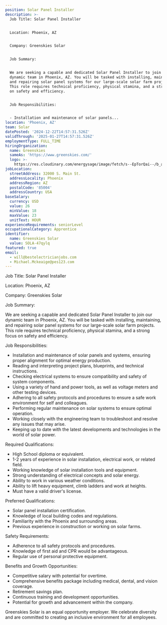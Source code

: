 ```yaml
---
position: Solar Panel Installer
description: >-
  Job Title: Solar Panel Installer


  Location: Phoenix, AZ


  Company: Greenskies Solar


  Job Summary:


  We are seeking a capable and dedicated Solar Panel Installer to join our
  dynamic team in Phoenix, AZ. You will be tasked with installing, maintaining,
  and repairing solar panel systems for our large-scale solar farm projects.
  This role requires technical proficiency, physical stamina, and a strong focus
  on safety and efficiency. 


  Job Responsibilities:


  - Installation and maintenance of solar panels...
location: 'Phoenix, AZ'
team: Solar
datePosted: '2024-12-22T14:57:31.526Z'
validThrough: '2025-01-27T14:57:31.526Z'
employmentType: FULL_TIME
hiringOrganization:
  name: Greenskies
  sameAs: 'https://www.greenskies.com/'
  logo: >-
    https://res.cloudinary.com/energysage/image/fetch/s--EpTorQai--/b_auto,c_pad,f_auto,h_200,q_auto,w_200/https://es-media-prod.s3.amazonaws.com/media/supplier/logo/source/Greenskies_Clean_Focus_Company.jpg
jobLocation:
  streetAddress: 32000 S. Main St.
  addressLocality: Phoenix
  addressRegion: AZ
  postalCode: '85004'
  addressCountry: USA
baseSalary:
  currency: USD
  value: 26
  minValue: 18
  maxValue: 23
  unitText: HOUR
experienceRequirements: seniorLevel
occupationalCategory: Apprentice
identifier:
  name: Greenskies Solar
  value: SOLA-47qylq
featured: true
email:
  - will@bestelectricianjobs.com
  - Michael.Mckeaige@pes123.com
---
```




Job Title: Solar Panel Installer

Location: Phoenix, AZ

Company: Greenskies Solar

Job Summary:

We are seeking a capable and dedicated Solar Panel Installer to join our dynamic team in Phoenix, AZ. You will be tasked with installing, maintaining, and repairing solar panel systems for our large-scale solar farm projects. This role requires technical proficiency, physical stamina, and a strong focus on safety and efficiency. 

Job Responsibilities:

- Installation and maintenance of solar panels and systems, ensuring proper alignment for optimal energy production.
- Reading and interpreting project plans, blueprints, and technical instructions.
- Checking electrical systems to ensure compatibility and safety of system components.
- Using a variety of hand and power tools, as well as voltage meters and other testing devices.
- Adhering to all safety protocols and procedures to ensure a safe work environment for self and colleagues.
- Performing regular maintenance on solar systems to ensure optimal operation.
- Working closely with the engineering team to troubleshoot and resolve any issues that may arise.
- Keeping up to date with the latest developments and technologies in the world of solar power.

Required Qualifications:

- High School diploma or equivalent.
- 1-2 years of experience in solar installation, electrical work, or related field.
- Working knowledge of solar installation tools and equipment.
- Strong understanding of electrical concepts and solar energy.
- Ability to work in various weather conditions.
- Ability to lift heavy equipment, climb ladders and work at heights.
- Must have a valid driver's license.

Preferred Qualifications:

- Solar panel installation certification.
- Knowledge of local building codes and regulations.
- Familiarity with the Phoenix and surrounding areas.
- Previous experience in construction or working on solar farms.

Safety Requirements:

- Adherence to all safety protocols and procedures.
- Knowledge of first aid and CPR would be advantageous.
- Regular use of personal protective equipment.

Benefits and Growth Opportunities:

- Competitive salary with potential for overtime.
- Comprehensive benefits package including medical, dental, and vision coverage.
- Retirement savings plan.
- Continuous training and development opportunities.
- Potential for growth and advancement within the company. 

Greenskies Solar is an equal opportunity employer. We celebrate diversity and are committed to creating an inclusive environment for all employees.
